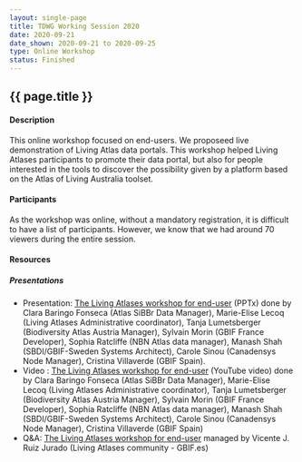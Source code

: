 ```yaml
--- 
layout: single-page
title: TDWG Working Session 2020
date: 2020-09-21
date_shown: 2020-09-21 to 2020-09-25
type: Online Workshop
status: Finished
---
```


## {{ page.title }}

#### Description 

This online workshop focused on end-users. We proposeed live demonstration of Living Atlas data portals. This workshop helped Living Atlases participants to promote their data portal, but also for people interested in the tools to discover the possibility given by a platform based on the Atlas of Living Australia toolset.

#### Participants

As the workshop was online, without a mandatory registration, it is difficult to have a list of participants. However, we know that we had around 70 viewers during the entire session. 
        

#### Resources 

##### Presentations

-  Presentation: [The Living Atlases workshop for end-user](https://drive.google.com/file/d/1OIhSiM9YqKm6KQwcNU2jHP9LprcpkMXi/view?usp=sharing) (PPTx) done by Clara Baringo Fonseca (Atlas SiBBr Data Manager), Marie-Elise Lecoq (Living Atlases Administrative coordinator), Tanja Lumetsberger (Biodiversity Atlas Austria Manager), Sylvain Morin (GBIF France Developer), Sophia Ratcliffe (NBN Atlas data manager), Manash Shah (SBDI/GBIF-Sweden Systems Architect), Carole Sinou (Canadensys Node Manager), Cristina Villaverde (GBIF Spain).
- Video : [The Living Atlases workshop for end-user](https://www.youtube.com/watch?v=LVR4weoOoRQ&feature=youtu.be) (YouTube video) done by Clara Baringo Fonseca (Atlas SiBBr Data Manager), Marie-Elise Lecoq (Living Atlases Administrative coordinator), Tanja Lumetsberger (Biodiversity Atlas Austria Manager), Sylvain Morin (GBIF France Developer), Sophia Ratcliffe (NBN Atlas data manager), Manash Shah (SBDI/GBIF-Sweden Systems Architect), Carole Sinou (Canadensys Node Manager), Cristina Villaverde (GBIF Spain)
- Q&A: [The Living Atlases workshop for end-user](https://coropad.lou.quebec/p/Living_Atlases_end-user_workshop_2020) managed by Vicente J. Ruiz Jurado (Living Atlases community - GBIF.es)